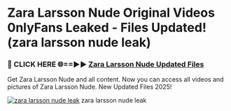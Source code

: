 # Zara Larsson Nude Original Videos 0nlyFans Leaked - Files Updated! (zara larsson nude leak)

<h3>🔴 CLICK HERE 🌐==►► <a href="https://tinyurl.com/2p9ay9w9" rel="nofollow">Zara Larsson Nude Updated Files</a></h3>

Get Zara Larsson Nude and all content. Now you can access all videos and pictures of Zara Larsson Nude. New Updated Files 2025!

[![zara larsson nude leak](https://i.imgur.com/KQgVmj3.gif)](https://tinyurl.com/2p9ay9w9)
zara larsson nude leak